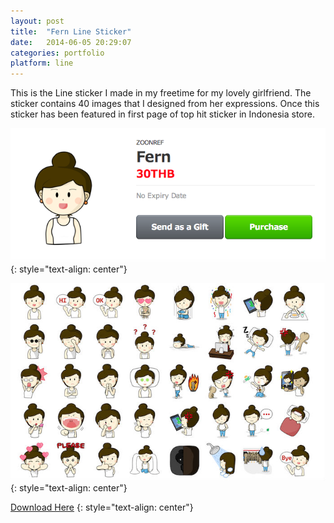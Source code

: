 ```yaml
---
layout: post
title:  "Fern Line Sticker"
date:   2014-06-05 20:29:07
categories: portfolio
platform: line
---
```


This is the Line sticker I made in my freetime for my lovely girlfriend. The sticker contains 40 images that I designed from her expressions. Once this sticker has been featured in first page of top hit sticker in Indonesia store.

![image](/img/portfolio/fern1.png)
{: style="text-align: center"}

![image](/img/portfolio/fern2.jpg)
{: style="text-align: center"}

[Download Here](https://store.line.me/stickershop/detail?packageId=1001268)
{: style="text-align: center"}

